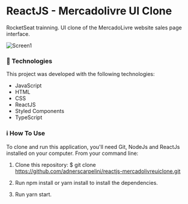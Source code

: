 # ReactJS - Mercadolivre UI Clone
RocketSeat trainning.
UI clone of the MercadoLivre website sales page interface.

![Screen1](https://github.com/adnerscarpelini/clone-mercadolivre/blob/main/src/ImagensFinal/Screenshot_1.png?raw=true "Screen1")


### 🚀 Technologies

This project was developed with the following technologies:
- JavaScript
- HTML
- CSS
- ReactJS
- Styled Components
- TypeScript

### ℹ️ How To Use
To clone and run this application, you'll need Git, NodeJs and ReactJs installed on your computer. From your command line:

1. Clone this repository:  $ git clone
https://github.com/adnerscarpelini/reactjs-mercadolivreuiclone.git

2. Run npm install or yarn install to install the dependencies.
3. Run yarn start.
